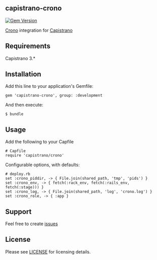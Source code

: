 capistrano-crono
------------------------
[![Gem Version](https://badge.fury.io/rb/capistrano-crono.svg)](http://badge.fury.io/rb/capistrano-crono) 

[Crono](https://github.com/plashchynski/crono/) integration for [Capistrano](https://github.com/capistrano/capistrano)

## Requirements

Capistrano 3.*


## Installation

Add this line to your application's Gemfile:

    gem 'capistrano-crono', group: :development

And then execute:

    $ bundle

## Usage
Add the following to your Capfile

    # Capfile
    require 'capistrano/crono'

Configurable options, with defaults:

    # deploy.rb
    set :crono_piddir, -> { File.join(shared_path, 'tmp', 'pids') }
    set :crono_env, -> { fetch(:rack_env, fetch(:rails_env, fetch(:stage))) }
    set :crono_log, -> { File.join(shared_path, 'log', 'crono.log') }
    set :crono_role, -> { :app }

## Support

Feel free to create [issues](https://github.com/plashchynski/capistrano-crono/issues)


## License
 
Please see [LICENSE](https://github.com/plashchynski/capistrano-crono/blob/master/LICENSE) for licensing details.
